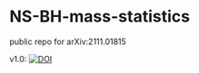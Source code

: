 # NS-BH-mass-statistics
public repo for arXiv:2111.01815

v1.0: [![DOI](https://zenodo.org/badge/483257950.svg)](https://zenodo.org/badge/latestdoi/483257950)
